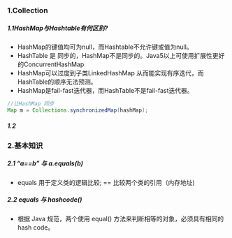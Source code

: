 ### 1.Collection
##### 1.1HashMap与Hashtable有何区别?
- HashMap的键值均可为null，而Hashtable不允许键或值为null。
- HashTable 是 同步的，HashMap不是同步的。Java5以上可使用扩展性更好的ConcurrentHashMap
- HashMap可以过度到子类LinkedHashMap 从而能实现有序迭代，而HashTable的顺序无法预测。
- HashMap是fail-fast迭代器，而HashTable不是fail-fast迭代器。
```java
//让HashMap 同步
Map m = Collections.synchronizedMap(hashMap);
```
##### 1.2
### 2.基本知识
##### 2.1 “a==b” 与 a.equals(b)
- equals 用于定义类的逻辑比较; == 比较两个类的引用（内存地址)
##### 2.2 equals 与 hashcode()
- 根据 Java 规范，两个使用 equal() 方法来判断相等的对象，必须具有相同的 hash code。


